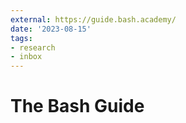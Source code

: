```yaml
---
external: https://guide.bash.academy/
date: '2023-08-15'
tags:
- research
- inbox
---
```


# The Bash Guide
